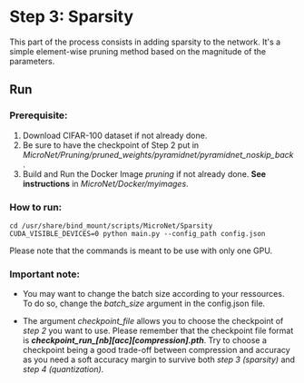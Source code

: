 # Step 3: Sparsity

This part of the process consists in adding sparsity to the network. It's a simple element-wise pruning method
based on the magnitude of the parameters.


## Run

### Prerequisite:
1. Download CIFAR-100 dataset if not already done.
2. Be sure to have the checkpoint of Step 2 put in *MicroNet/Pruning/pruned_weights/pyramidnet/pyramidnet_noskip_back*.
3. Build and Run the Docker Image *pruning* if not already done. **See instructions** in *MicroNet/Docker/myimages*.


### How to run:
```
cd /usr/share/bind_mount/scripts/MicroNet/Sparsity
CUDA_VISIBLE_DEVICES=0 python main.py --config_path config.json
```

Please note that the commands is meant to be use with only one GPU.

### Important note:

- You may want to change the batch size according to your ressources. To do so, change the *batch_size* argument in the
config.json file.

- The argument *checkpoint_file* allows you to choose the checkpoint of *step 2* you want to use. Please remember
that the checkpoint file format is ***checkpoint_run_[nb]_[acc]_[compression].pth***. Try to choose a checkpoint being
a good trade-off between compression and accuracy as you need a soft accuracy margin to survive both *step 3 (sparsity)*
 and *step 4 (quantization)*.




